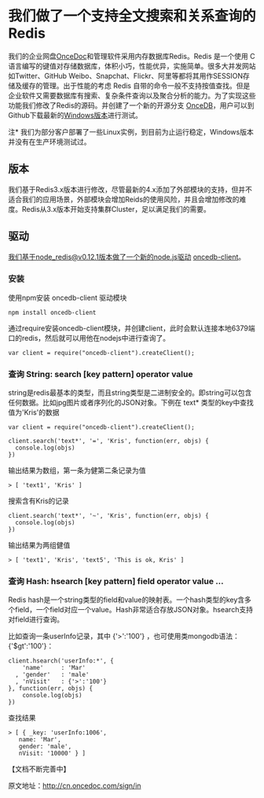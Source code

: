 # 我们做了一个支持全文搜索和关系查询的Redis

我们的企业网盘[OnceDoc](http://cn.oncedoc.com)和管理软件采用内存数据库Redis。Redis 是一个使用 C 语言编写的键值对存储数据库，体积小巧，性能优异，实施简单。很多大并发网站如Twitter、GitHub  Weibo、Snapchat、Flickr、阿里等都将其用作SESSION存储及缓存的管理。出于性能的考虑 Redis 自带的命令一般不支持按值查找。但是企业软件又需要数据库有搜索、复杂条件查询以及聚合分析的能力。为了实现这些功能我们修改了Redis的源码。并创建了一个新的开源分支 [OnceDB](https://github.com/OnceDoc/OnceDB)，用户可以到Github下载最新的[Windows版本](https://github.com/OnceDoc/OnceDB.win/releases)进行测试。

注* 我们为部分客户部署了一些Linux实例，到目前为止运行稳定，Windows版本并没有在生产环境测试过。

## 版本
  
我们基于Redis3.x版本进行修改，尽管最新的4.x添加了外部模块的支持，但并不适合我们的应用场景，外部模块会增加Reids的使用风险，并且会增加修改的难度。Redis从3.x版本开始支持集群Cluster，足以满足我们的需要。

## 驱动

我们基于node_redis@v0.12.1版本做了一个新的node.js驱动 [oncedb-client](https://github.com/OnceDoc/node-oncedb-client)。

### 安装

使用npm安装 oncedb-client 驱动模块

    npm install oncedb-client

通过require安装oncedb-client模块，并创建client，此时会默认连接本地6379端口的redis，然后就可以用他在nodejs中进行查询了。

    var client = require("oncedb-client").createClient();

### 查询 String: search [key pattern] operator value

string是redis最基本的类型，而且string类型是二进制安全的。即string可以包含任何数据。比如jpg图片或者序列化的JSON对象。下例在 text* 类型的key中查找值为'Kris'的数据

    var client = require("oncedb-client").createClient();

    client.search('text*', '=', 'Kris', function(err, objs) {
      console.log(objs)
    })

输出结果为数组，第一条为健第二条记录为值

    > [ 'text1', 'Kris' ]


搜索含有Kris的记录

    client.search('text*', '~', 'Kris', function(err, objs) {
      console.log(objs)
    })

输出结果为两组健值

    > [ 'text1', 'Kris', 'text5', 'This is ok, Kris' ]


### 查询 Hash: hsearch [key pattern] field operator value ...

Redis hash是一个string类型的field和value的映射表。一个hash类型的key含多个field，一个field对应一个value。Hash非常适合存放JSON对象。hsearch支持对field进行查询。

比如查询一条userInfo记录，其中 {'>':'100'} ，也可使用类mongodb语法：{'$gt':'100'}：

    client.hsearch('userInfo:*', {
        'name'     : 'Mar'
      , 'gender'   : 'male'
      , 'nVisit'   : {'>':'100'}
    }, function(err, objs) {
        console.log(objs)  
    })

查找结果

    > [ { _key: 'userInfo:1006',
       name: 'Mar',
       gender: 'male',
       nVisit: '10000' } ]


【文档不断完善中】


原文地址：http://cn.oncedoc.com/sign/in